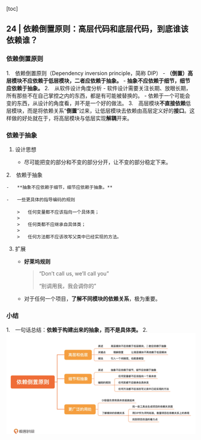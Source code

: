 [toc]

## 24 | 依赖倒置原则：高层代码和底层代码，到底谁该依赖谁？

### 依赖倒置原则

1.　依赖倒置原则（Dependency inversion principle，简称 DIP）
    -   **（倒置）高层模块不应依赖于低层模块，二者应依赖于抽象。**
    -   **抽象不应依赖于细节，细节应依赖于抽象。**
2.　从软件设计角度分析
    -   软件设计需要关注长期、放眼长期，所有那些不在自己掌控之内的东西，都是有可能被替换的。
    -   依赖于一个可能会变的东西，从设计的角度看，并不是一个好的做法。
3.　高层模块**不直接依赖**低层模块，而是将依赖关系“**倒置**”过来，让低层模块去依赖由高层定义好的**接口**。这样做的好处就在于，将高层模块与低层实现**解耦**开来。

### 依赖于抽象

1. 设计思想

    -   尽可能把变的部分和不变的部分分开，让不变的部分稳定下来。

2.　依赖于抽象

    -   **抽象不应依赖于细节，细节应依赖于抽象。**

    -   一些更具体的指导编码的规则

        >   任何变量都不应该指向一个具体类；
        >
        >   任何类都不应继承自具体类；
        >
        >   任何方法都不应该改写父类中已经实现的方法。

3. 扩展

    -   **好莱坞规则**

        >   “Don’t call us, we’ll call you”
        >
        >   “别调用我，我会调你的”

    -   对于任何一个项目，**了解不同模块的依赖关系**，极为重要。

### 小结

1.　一句话总结：**依赖于构建出来的抽象，而不是具体类。**
2.　![img](imgs/64101aa6088db60f8c9921a4c374b0cf.jpg)